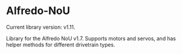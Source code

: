 # Alfredo-NoU
Current library version: v1.11.

Library for the Alfredo NoU v1.7. Supports motors and servos, and has helper methods for different drivetrain types.